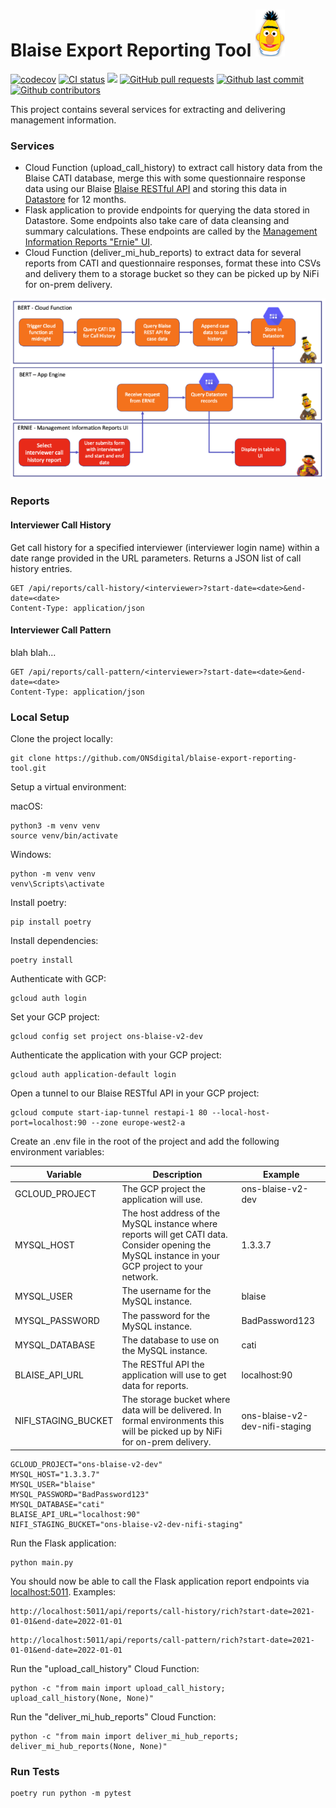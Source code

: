 # Blaise Export Reporting Tool ![Ernie](.github/bert.png)

[![codecov](https://codecov.io/gh/ONSdigital/blaise-export-reporting-tool/branch/main/graph/badge.svg)](https://codecov.io/gh/ONSdigital/blaise-export-reporting-tool)
[![CI status](https://github.com/ONSdigital/blaise-export-reporting-tool/workflows/Test%20coverage%20report/badge.svg)](https://github.com/ONSdigital/blaise-export-reporting-tool/workflows/Test%20coverage%20report/badge.svg)
<img src="https://img.shields.io/github/release/ONSdigital/blaise-export-reporting-tool.svg?style=flat-square">
[![GitHub pull requests](https://img.shields.io/github/issues-pr-raw/ONSdigital/blaise-export-reporting-tool.svg)](https://github.com/ONSdigital/blaise-export-reporting-tool/pulls)
[![Github last commit](https://img.shields.io/github/last-commit/ONSdigital/blaise-export-reporting-tool.svg)](https://github.com/ONSdigital/blaise-export-reporting-tool/commits)
[![Github contributors](https://img.shields.io/github/contributors/ONSdigital/blaise-export-reporting-tool.svg)](https://github.com/ONSdigital/blaise-export-reporting-tool/graphs/contributors)

This project contains several services for extracting and delivering management information.

### Services

- Cloud Function (upload_call_history) to extract call history data from the Blaise CATI database, merge this with some questionnaire response data using our Blaise [Blaise RESTful API](https://github.com/ONSdigital/blaise-api-rest) and storing this data in [Datastore](https://cloud.google.com/datastore/docs/) for 12 months. 
- Flask application to provide endpoints for querying the data stored in Datastore. Some endpoints also take care of data cleansing and summary calculations. These endpoints are called by the [Management Information Reports "Ernie" UI](https://github.com/ONSdigital/blaise-management-information-reports).
- Cloud Function (deliver_mi_hub_reports) to extract data for several reports from CATI and questionnaire responses, format these into CSVs and delivery them to a storage bucket so they can be picked up by NiFi for on-prem delivery.

![Flow](.github/bert-ernie-flow.png)

### Reports

#### Interviewer Call History

Get call history for a specified interviewer (interviewer login name) within a date range provided in the URL parameters. Returns a JSON list of call history entries.

```http request
GET /api/reports/call-history/<interviewer>?start-date=<date>&end-date=<date>
Content-Type: application/json
```

#### Interviewer Call Pattern

blah blah...

```http request
GET /api/reports/call-pattern/<interviewer>?start-date=<date>&end-date=<date>
Content-Type: application/json
```

### Local Setup

Clone the project locally:

```shell
git clone https://github.com/ONSdigital/blaise-export-reporting-tool.git
```

Setup a virtual environment:

macOS:
```shell
python3 -m venv venv  
source venv/bin/activate
```
Windows:
```shell
python -m venv venv  
venv\Scripts\activate
```

Install poetry:
```shell
pip install poetry
```

Install dependencies:
```shell
poetry install
```

Authenticate with GCP:
```shell
gcloud auth login
```

Set your GCP project:
```shell
gcloud config set project ons-blaise-v2-dev
```

Authenticate the application with your GCP project:
```shell
gcloud auth application-default login
```

Open a tunnel to our Blaise RESTful API in your GCP project:
```shell
gcloud compute start-iap-tunnel restapi-1 80 --local-host-port=localhost:90 --zone europe-west2-a
```

Create an .env file in the root of the project and add the following environment variables:

| Variable | Description | Example |
| --- | --- | --- |
| GCLOUD_PROJECT | The GCP project the application will use. | ons-blaise-v2-dev |
| MYSQL_HOST | The host address of the MySQL instance where reports will get CATI data. Consider opening the MySQL instance in your GCP project to your network. | 1.3.3.7 |
| MYSQL_USER | The username for the MySQL instance. | blaise |
| MYSQL_PASSWORD | The password for the MySQL instance. | BadPassword123 |
| MYSQL_DATABASE | The database to use on the MySQL instance. | cati |
| BLAISE_API_URL | The RESTful API the application will use to get data for reports. | localhost:90 |
| NIFI_STAGING_BUCKET | The storage bucket where data will be delivered. In formal environments this will be picked up by NiFi for on-prem delivery. | ons-blaise-v2-dev-nifi-staging |

```shell
GCLOUD_PROJECT="ons-blaise-v2-dev"
MYSQL_HOST="1.3.3.7"
MYSQL_USER="blaise"
MYSQL_PASSWORD="BadPassword123"
MYSQL_DATABASE="cati"
BLAISE_API_URL="localhost:90"
NIFI_STAGING_BUCKET="ons-blaise-v2-dev-nifi-staging"
```

Run the Flask application:
```shell
python main.py
```

You should now be able to call the Flask application report endpoints via [localhost:5011](http://localhost:5011). Examples:

```http
http://localhost:5011/api/reports/call-history/rich?start-date=2021-01-01&end-date=2022-01-01
```

```http
http://localhost:5011/api/reports/call-pattern/rich?start-date=2021-01-01&end-date=2022-01-01
```

Run the "upload_call_history" Cloud Function:

```shell
python -c "from main import upload_call_history; upload_call_history(None, None)"
```

Run the "deliver_mi_hub_reports" Cloud Function:

```shell
python -c "from main import deliver_mi_hub_reports; deliver_mi_hub_reports(None, None)"
```

### Run Tests

```shell
poetry run python -m pytest
```

